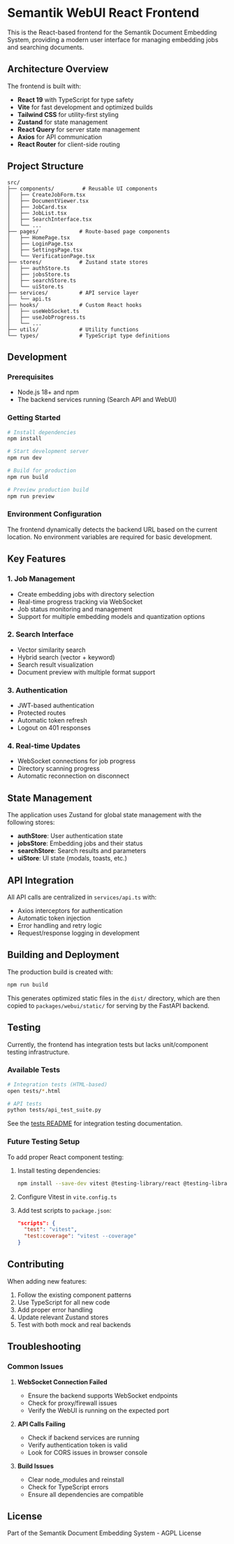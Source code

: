 # Semantik WebUI React Frontend

This is the React-based frontend for the Semantik Document Embedding System, providing a modern user interface for managing embedding jobs and searching documents.

## Architecture Overview

The frontend is built with:
- **React 19** with TypeScript for type safety
- **Vite** for fast development and optimized builds
- **Tailwind CSS** for utility-first styling
- **Zustand** for state management
- **React Query** for server state management
- **Axios** for API communication
- **React Router** for client-side routing

## Project Structure

```
src/
├── components/         # Reusable UI components
│   ├── CreateJobForm.tsx
│   ├── DocumentViewer.tsx
│   ├── JobCard.tsx
│   ├── JobList.tsx
│   ├── SearchInterface.tsx
│   └── ...
├── pages/             # Route-based page components
│   ├── HomePage.tsx
│   ├── LoginPage.tsx
│   ├── SettingsPage.tsx
│   └── VerificationPage.tsx
├── stores/            # Zustand state stores
│   ├── authStore.ts
│   ├── jobsStore.ts
│   ├── searchStore.ts
│   └── uiStore.ts
├── services/          # API service layer
│   └── api.ts
├── hooks/             # Custom React hooks
│   ├── useWebSocket.ts
│   ├── useJobProgress.ts
│   └── ...
├── utils/             # Utility functions
└── types/             # TypeScript type definitions
```

## Development

### Prerequisites

- Node.js 18+ and npm
- The backend services running (Search API and WebUI)

### Getting Started

```bash
# Install dependencies
npm install

# Start development server
npm run dev

# Build for production
npm run build

# Preview production build
npm run preview
```

### Environment Configuration

The frontend dynamically detects the backend URL based on the current location. No environment variables are required for basic development.

## Key Features

### 1. Job Management
- Create embedding jobs with directory selection
- Real-time progress tracking via WebSocket
- Job status monitoring and management
- Support for multiple embedding models and quantization options

### 2. Search Interface
- Vector similarity search
- Hybrid search (vector + keyword)
- Search result visualization
- Document preview with multiple format support

### 3. Authentication
- JWT-based authentication
- Protected routes
- Automatic token refresh
- Logout on 401 responses

### 4. Real-time Updates
- WebSocket connections for job progress
- Directory scanning progress
- Automatic reconnection on disconnect

## State Management

The application uses Zustand for global state management with the following stores:

- **authStore**: User authentication state
- **jobsStore**: Embedding jobs and their status
- **searchStore**: Search results and parameters
- **uiStore**: UI state (modals, toasts, etc.)

## API Integration

All API calls are centralized in `services/api.ts` with:
- Axios interceptors for authentication
- Automatic token injection
- Error handling and retry logic
- Request/response logging in development

## Building and Deployment

The production build is created with:

```bash
npm run build
```

This generates optimized static files in the `dist/` directory, which are then copied to `packages/webui/static/` for serving by the FastAPI backend.

## Testing

Currently, the frontend has integration tests but lacks unit/component testing infrastructure.

### Available Tests

```bash
# Integration tests (HTML-based)
open tests/*.html

# API tests
python tests/api_test_suite.py
```

See the [tests README](tests/README.md) for integration testing documentation.

### Future Testing Setup

To add proper React component testing:

1. Install testing dependencies:
   ```bash
   npm install --save-dev vitest @testing-library/react @testing-library/jest-dom jsdom
   ```

2. Configure Vitest in `vite.config.ts`
3. Add test scripts to `package.json`:
   ```json
   "scripts": {
     "test": "vitest",
     "test:coverage": "vitest --coverage"
   }
   ```

## Contributing

When adding new features:
1. Follow the existing component patterns
2. Use TypeScript for all new code
3. Add proper error handling
4. Update relevant Zustand stores
5. Test with both mock and real backends

## Troubleshooting

### Common Issues

1. **WebSocket Connection Failed**
   - Ensure the backend supports WebSocket endpoints
   - Check for proxy/firewall issues
   - Verify the WebUI is running on the expected port

2. **API Calls Failing**
   - Check if backend services are running
   - Verify authentication token is valid
   - Look for CORS issues in browser console

3. **Build Issues**
   - Clear node_modules and reinstall
   - Check for TypeScript errors
   - Ensure all dependencies are compatible

## License

Part of the Semantik Document Embedding System - AGPL License